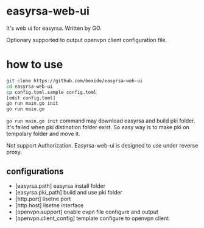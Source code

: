 # easyrsa-web-ui

It's web ui for easyrsa. Written by GO.

Optionary supported to output openvpn client configuration file.

# how to use

```bash
git clone https://github.com/bexide/easyrsa-web-ui
cd easyrsa-web-ui
cp config.toml.sample config.toml
[edit config.toml]
go run main.go init
go run main.go
```

`go run main.go init` command may download easyrsa and build pki folder. It's failed when pki distination folder exist. So easy way is to make pki on tempolary folder and move it.

Not support Authorization. Easyrsa-web-ui is designed to use under reverse proxy. 

## configurations

* [easyrsa.path] easyrsa install folder
* [easyrsa.pki_path] build and use pki folder
* [http.port] lisetne port
* [http.host] lisetne interface
* [openvpn.support] enable ovpn file configure and output
* [openvpn.client_config] template configure to openvpn client